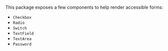 This package exposes a few components to help render accessible forms:

- `Checkbox`
- `Radio`
- `Switch`
- `TextField`
- `TextArea`
- `Password`
